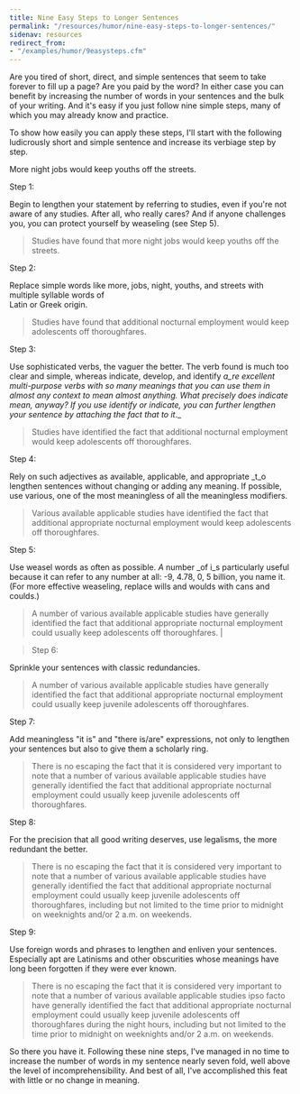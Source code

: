```yaml
---
title: Nine Easy Steps to Longer Sentences
permalink: "/resources/humor/nine-easy-steps-to-longer-sentences/"
sidenav: resources
redirect_from:
- "/examples/humor/9easysteps.cfm"
---
```


Are you tired of short, direct, and simple sentences that seem to take forever to fill up a page? Are you paid by the word? In either case you can benefit by increasing the number of words in your sentences and the bulk of your writing. And it's easy if you just follow nine simple steps, many of which you may already know and practice.

To show how easily you can apply these steps, I'll start with the following ludicrously short and simple sentence and increase its verbiage step by step.

More night jobs would keep youths off the streets.

Step 1:

Begin to lengthen your statement by referring to studies, even if you're not aware of any studies. After all, who really cares? And if anyone challenges you, you can protect yourself by weaseling (see Step 5).

> Studies have found that more night jobs would keep youths off the streets.

Step 2:

Replace simple words like more, jobs, night, youths, and streets with multiple syllable words of<br>
Latin or Greek origin.

> Studies have found that additional nocturnal employment would keep adolescents off thoroughfares.

Step 3:

Use sophisticated verbs, the vaguer the better. The verb found is much too clear and simple, whereas indicate, develop, and identify _a_re excellent multi-purpose verbs with so many meanings that you can use them in almost any context to mean almost anything. What precisely does indicate mean, anyway? If you use identify or indicate, you can further lengthen your sentence by attaching the fact that to it_._

> Studies have identified the fact that additional nocturnal employment would keep adolescents off thoroughfares.

Step 4:

Rely on such adjectives as available, applicable, and appropriate _t_o lengthen sentences without changing or adding any meaning. If possible, use various, one of the most meaningless of all the meaningless modifiers.

> Various available applicable studies have identified the fact that additional appropriate nocturnal employment would keep adolescents off thoroughfares.

Step 5:

Use weasel words as often as possible. _A_ number _of i_s particularly useful because it can refer to any number at all: -9, 4.78, 0, 5 billion, you name it. (For more effective weaseling, replace wills and woulds with cans and coulds.)

> A number of various available applicable studies have generally identified the fact that additional appropriate nocturnal employment could usually keep adolescents off thoroughfares. |

> Step 6:

Sprinkle your sentences with classic redundancies.

> A number of various available applicable studies have generally identified the fact that additional appropriate nocturnal employment could usually keep juvenile adolescents off thoroughfares.

Step 7:

Add meaningless "it is" and "there is/are" expressions, not only to lengthen your sentences but also to give them a scholarly ring.

> There is no escaping the fact that it is considered very important to note that a number of various available applicable studies have generally identified the fact that additional appropriate nocturnal employment could usually keep juvenile adolescents off thoroughfares.

Step 8:

For the precision that all good writing deserves, use legalisms, the more redundant the better.

> There is no escaping the fact that it is considered very important to note that a number of various available applicable studies have generally identified the fact that additional appropriate nocturnal employment could usually keep juvenile adolescents off thoroughfares, including but not limited to the time prior to midnight on weeknights and/or 2 a.m. on weekends.

Step 9:

Use foreign words and phrases to lengthen and enliven your sentences. Especially apt are Latinisms and other obscurities whose meanings have long been forgotten if they were ever known.

> There is no escaping the fact that it is considered very important to note that a number of various available applicable studies ipso facto have generally identified the fact that additional appropriate nocturnal employment could usually keep juvenile adolescents off thoroughfares during the night hours, including but not limited to the time prior to midnight on weeknights and/or 2 a.m. on weekends.

So there you have it. Following these nine steps, I've managed in no time to increase the number of words in my sentence nearly seven fold, well above the level of incomprehensibility. And best of all, I've accomplished this feat with little or no change in meaning.
